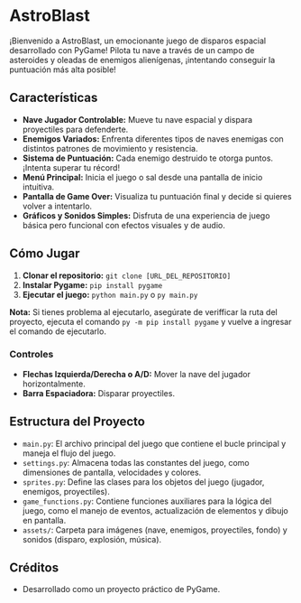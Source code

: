 # AstroBlast

¡Bienvenido a AstroBlast, un emocionante juego de disparos espacial desarrollado con PyGame! Pilota tu nave a través de un campo de asteroides y oleadas de enemigos alienígenas, ¡intentando conseguir la puntuación más alta posible!

## Características

*   **Nave Jugador Controlable:** Mueve tu nave espacial y dispara proyectiles para defenderte.
*   **Enemigos Variados:** Enfrenta diferentes tipos de naves enemigas con distintos patrones de movimiento y resistencia.
*   **Sistema de Puntuación:** Cada enemigo destruido te otorga puntos. ¡Intenta superar tu récord!
*   **Menú Principal:** Inicia el juego o sal desde una pantalla de inicio intuitiva.
*   **Pantalla de Game Over:** Visualiza tu puntuación final y decide si quieres volver a intentarlo.
*   **Gráficos y Sonidos Simples:** Disfruta de una experiencia de juego básica pero funcional con efectos visuales y de audio.

## Cómo Jugar

1.  **Clonar el repositorio:** `git clone [URL_DEL_REPOSITORIO]`
2.  **Instalar Pygame:** `pip install pygame`
3.  **Ejecutar el juego:** `python main.py` o `py main.py`

**Nota:** Si tienes problema al ejecutarlo, asegúrate de verifficar la ruta del proyecto, ejecuta el comando `py -m pip install pygame` y vuelve a ingresar el comando de ejecutarlo.

### Controles

*   **Flechas Izquierda/Derecha o A/D:** Mover la nave del jugador horizontalmente.
*   **Barra Espaciadora:** Disparar proyectiles.

## Estructura del Proyecto

*   `main.py`: El archivo principal del juego que contiene el bucle principal y maneja el flujo del juego.
*   `settings.py`: Almacena todas las constantes del juego, como dimensiones de pantalla, velocidades y colores.
*   `sprites.py`: Define las clases para los objetos del juego (jugador, enemigos, proyectiles).
*   `game_functions.py`: Contiene funciones auxiliares para la lógica del juego, como el manejo de eventos, actualización de elementos y dibujo en pantalla.
*   `assets/`: Carpeta para imágenes (nave, enemigos, proyectiles, fondo) y sonidos (disparo, explosión, música).

## Créditos

*   Desarrollado como un proyecto práctico de PyGame.